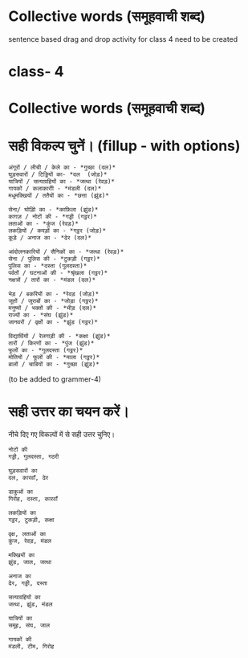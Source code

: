 
# Collective words (समूहवाची शब्द)
sentence based drag and drop activity for class 4 need to be created

# class- 4
# Collective words (समूहवाची शब्द)
# सही विकल्प चुनें। (fillup - with options)
```
अंगूरों / लीची / केले का - *गुच्छा (दल)* 
घुड़सवारों / टिड्डियों का- *दल  (जोड़)*
यात्रियों / सत्याग्रहियों का - *जत्था (रेवड़)*
गायकों / कलाकारोी - *मंडली (दल)* 
मधुमक्खियों / ततैयों का - *छत्ता (झुंड)*
```

```
सेना/ घोड़ोि का - *काफ़िला (झुंड)* 
कागज़ / नोटों की - *गड्डी (गट्ठर)*  
लताओं का - *कुंज (रेवड़)* 
लकड़ियों / कपड़ों का - *गट्ठर (जोड़)* 
कूड़े / अनाज का - *ढेर (दल)*  
```

```
आंदोलनकारियों / सैनिकों का - *जत्था (रेवड़)*
सेना / पुलिस की - *टुकड़ी (गट्ठर)*
पुलिस का - *दस्ता (गुलदस्ता)* 
पर्वतों / घटनाओं की - *श्रृंखला (गट्ठर)*  
नक्षत्रों / तारों का - *मंडल (दल)*  
```

```
भेड़ / बकरियों का - *रेवड़ (जोड़)* 
जूतों / जुराबों का - *जोड़ा (गट्ठर)* 
मनुष्यों / भक्तों की - *भीड़ (दल)*   
राज्यों का - *संघ (झुंड)* 
जानवरों / वृक्षों का - *झुंड (गट्ठर)*    
```

```
विद्यार्थियों / रेलगाड़ी की - *कक्षा (झुंड)*
तारों / किरणों का - *पुंज (झुंड)*
फूलों का - *गुलदस्ता (गट्ठर)*
मोतियों / फूलों की - *माला (गट्ठर)*
बालों / चाबियों का - *गुच्छा (झुंड)*

```
(to be added to grammer-4)
# सही उत्तर का चयन करें।
नीचे दिए गए विकल्पों में से सही उत्तर चुनिए।
```
नोटों की
गड्डी, गुलदस्ता, गठरी 

घुड़सवारों का
दल, कारवाँ, ढेर  
 
डाकुओं का
गिरोह, दस्ता, कारवाँ  

लकड़ियों का 
गट्ठर, टुकड़ी, कक्षा 
```
```  
वृक्ष, लताओं का
कुंज, रेवड़, मंडल 

मक्खियों का
झुंड, जाल, जत्था 
 
अनाज का
ढेर, गड्डी, दस्ता 

सत्याग्रहियों का
जत्था, झुंड, मंडल  

यात्रियों का
समूह, संघ, जाल

गायकों की
मंडली, टीम, गिरोह 
```
